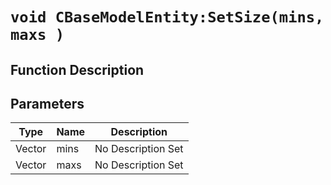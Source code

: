 # `void CBaseModelEntity:SetSize(mins, maxs )`
## Function Description

## Parameters
Type|Name|Description
--|--|--
Vector|mins|No Description Set
Vector|maxs|No Description Set
